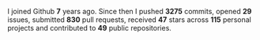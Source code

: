 
I joined Github **7** years ago. Since then I pushed **3275** commits, opened **29** issues, submitted **830** pull requests, received **47** stars across **115** personal projects and contributed to **49** public repositories.
